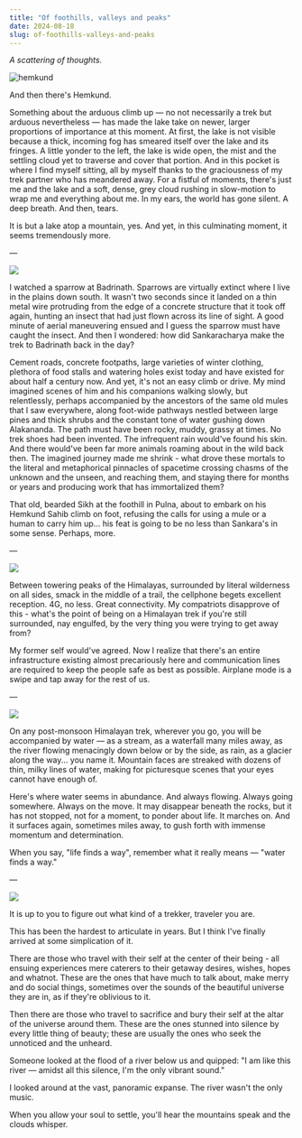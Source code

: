 ```yaml
---
title: "Of foothills, valleys and peaks"
date: 2024-08-18
slug: of-foothills-valleys-and-peaks
---
```


_A scattering of thoughts._

![hemkund](/images/him-trek/hemkund.jpg)

And then there's Hemkund.

Something about the arduous climb up — no not necessarily a trek but arduous nevertheless — has made the lake take on newer, larger proportions of importance at this moment. At first, the lake is not visible because a thick, incoming fog has smeared itself over the lake and its fringes. A little yonder to the left, the lake is wide open, the mist and the settling cloud yet to traverse and cover that portion. And in this pocket is where I find myself sitting, all by myself thanks to the graciousness of my trek partner who has meandered away. For a fistful of moments, there's just me and the lake and a soft, dense, grey cloud rushing in slow-motion to wrap me and everything about me. In my ears, the world has gone silent. A deep breath. And then, tears.

It is but a lake atop a mountain, yes. And yet, in this culminating moment, it seems tremendously more.

—

![](/images/him-trek/misc1.jpg)

I watched a sparrow at Badrinath. Sparrows are virtually extinct where I live in the plains down south. It wasn't two seconds since it landed on a thin metal wire protruding from the edge of a concrete structure that it took off again, hunting an insect that had just flown across its line of sight. A good minute of aerial maneuvering ensued and I guess the sparrow must have caught the insect. And then I wondered: how did Sankaracharya make the trek to Badrinath back in the day?

Cement roads, concrete footpaths, large varieties of winter clothing, plethora of food stalls and watering holes exist today and have existed for about half a century now. And yet, it's not an easy climb or drive. My mind imagined scenes of him and his companions walking slowly, but relentlessly, perhaps accompanied by the ancestors of the same old mules that I saw everywhere, along foot-wide pathways nestled between large pines and thick shrubs and the constant tone of water gushing down Alakananda. The path must have been rocky, muddy, grassy at times. No trek shoes had been invented. The infrequent rain would've found his skin. And there would've been far more animals roaming about in the wild back then. The imagined journey made me shrink - what drove these mortals to the literal and metaphorical pinnacles of spacetime crossing chasms of the unknown and the unseen, and reaching them, and staying there for months or years and producing work that has immortalized them?

That old, bearded Sikh at the foothill in Pulna, about to embark on his Hemkund Sahib climb on foot, refusing the calls for using a mule or a human to carry him up... his feat is going to be no less than Sankara's in some sense. Perhaps, more.

—

![](/images/him-trek/peak1.jpg)

Between towering peaks of the Himalayas, surrounded by literal wilderness on all sides, smack in the middle of a trail, the cellphone begets excellent reception. 4G, no less. Great connectivity. My compatriots disapprove of this - what's the point of being on a Himalayan trek if you're still surrounded, nay engulfed, by the very thing you were trying to get away from?

My former self would've agreed. Now I realize that there's an entire infrastructure existing almost precariously here and communication lines are required to keep the people safe as best as possible. Airplane mode is a swipe and tap away for the rest of us.

—

![](/images/him-trek/waterfall2.jpg)

On any post-monsoon Himalayan trek, wherever you go, you will be accompanied by water — as a stream, as a waterfall many miles away, as the river flowing menacingly down below or by the side, as rain, as a glacier along the way... you name it. Mountain faces are streaked with dozens of thin, milky lines of water, making for picturesque scenes that your eyes cannot have enough of.

Here's where water seems in abundance. And always flowing. Always going somewhere. Always on the move. It may disappear beneath the rocks, but it has not stopped, not for a moment, to ponder about life. It marches on. And it surfaces again, sometimes miles away, to gush forth with immense momentum and determination.

When you say, "life finds a way", remember what it really means — "water finds a way."

—

![](/images/him-trek/tree1.jpg)

It is up to you to figure out what kind of a trekker, traveler you are.

This has been the hardest to articulate in years. But I think I've finally arrived at some simplication of it.

There are those who travel with their self at the center of their being - all ensuing experiences mere caterers to their getaway desires, wishes, hopes and whatnot. These are the ones that have much to talk about, make merry and do social things, sometimes over the sounds of the beautiful universe they are in, as if they're oblivious to it.

Then there are those who travel to sacrifice and bury their self at the altar of the universe around them. These are the ones stunned into silence by every little thing of beauty; these are usually the ones who seek the unnoticed and the unheard.

Someone looked at the flood of a river below us and quipped: "I am like this river — amidst all this silence, I'm the only vibrant sound."

I looked around at the vast, panoramic expanse. The river wasn't the only music.

When you allow your soul to settle, you'll hear the mountains speak and the clouds whisper.
